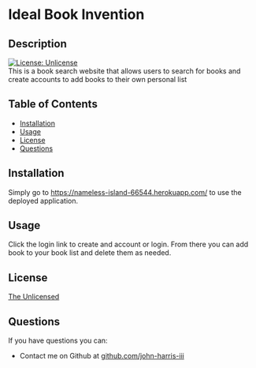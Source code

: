 # Ideal Book Invention
## Description  
  [![License: Unlicense](https://img.shields.io/badge/license-Unlicense-blue.svg)](http://unlicense.org/)  
  This is a book search website that allows users to search for books and create accounts to add books to their own personal list
  ## Table of Contents
  * [Installation](#installation)
  * [Usage](#usage)
  * [License](#license)
  * [Questions](#questions)
  ## Installation
  Simply go to https://nameless-island-66544.herokuapp.com/ to use the deployed application.
  ## Usage
  Click the login link to create and account or login. From there you can add book to your book list and delete them as needed.
  ## License
  <a href='https://opensource.org/licenses/unlicense' target='_blank'>The Unlicensed</a>
  ## Questions
  If you have questions you can:  
  * Contact me on Github at [github.com/john-harris-iii](https://github.com/john-harris-iii) 